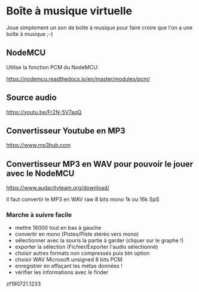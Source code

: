 # Boîte à musique virtuelle

Joue simplement un son de boîte à musique pour faire croire que l'on a une boîte à musique ;-)


## NodeMCU

Utilise la fonction PCM du NodeMCU:

https://nodemcu.readthedocs.io/en/master/modules/pcm/



## Source audio

https://youtu.be/Fr2N-5V7aqQ


## Convertisseur Youtube en MP3

https://www.mp3hub.com

## Convertisseur MP3 en WAV pour pouvoir le jouer avec le NodeMCU

https://www.audacityteam.org/download/

Il faut convertir le MP3 en WAV raw 8 bits mono 1k ou 16k SpS

### Marche à suivre facile

* mettre 16000 tout en bas à gauche
* convertir en mono (Pistes/Piste stéréo vers mono)
* sélectionner avec la souris la partie à garder (cliquer sur le graphe !)
* exporter la sélection (Fichier/Exporter l'audio sélectionné)
* choisir autres formats non compressés puis btn option
* choisir WAV Microsoft unsigned 8 bits PCM
* enregistrer en effaçant les métas données !
* vérifier les informations avec le finder



zf190721.1233
